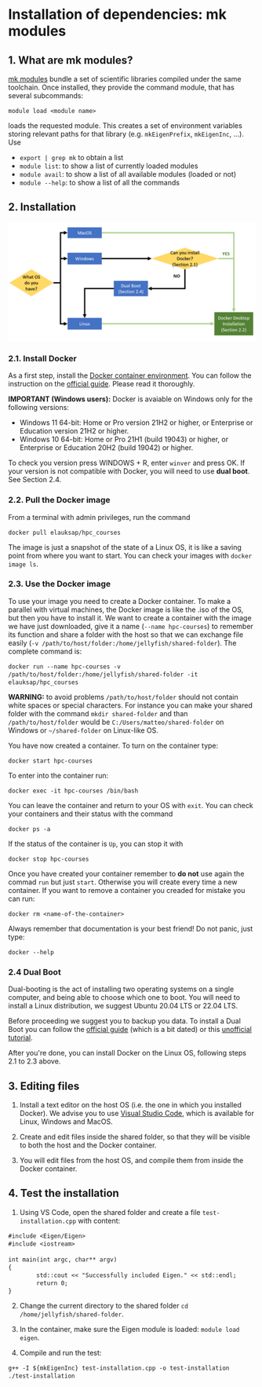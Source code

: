 # Installation of dependencies: mk modules

## 1. What are mk modules?

[mk modules](https://github.com/elauksap/mk) bundle a set of scientific libraries compiled under the same toolchain. Once installed, they provide the command module, that has several subcommands:

```
module load <module name> 
```

loads the requested module. This creates a set of environment variables storing relevant paths for that library (e.g. `mkEigenPrefix`, `mkEigenInc`, ...). Use

- `export | grep mk`  to obtain a list
- `module list`: to show a list of currently loaded modules
- `module avail`: to show a list of all available modules (loaded or not)
- `module --help`: to show a list of all the commands

## 2. Installation
![Installation Flowchart](./assets/installation-flowchart.png)

### 2.1. Install Docker
As a first step, install the [Docker container environment](https://www.docker.com/). You can follow the instruction on the [official guide](https://docs.docker.com/get-docker/). Please read it thoroughly.

**IMPORTANT (Windows users):** Docker is avaiable on Windows only for the following versions:
* Windows 11 64-bit: Home or Pro version 21H2 or higher, or Enterprise or Education version 21H2 or higher.
* Windows 10 64-bit: Home or Pro 21H1 (build 19043) or higher, or Enterprise or Education 20H2 (build 19042) or higher.

To check you version press WINDOWS + R, enter `winver` and press OK. If your version is not compatible with Docker, you will need to use **dual boot**. See Section 2.4.

### 2.2. Pull the Docker image
From a terminal with admin privileges, run the command

```
docker pull elauksap/hpc_courses
```

The image is just a snapshot of the state of a Linux OS, it is like a saving point from where you want to start. You can check your images with `docker image ls`.

### 2.3. Use the Docker image 
To use your image you need to create a Docker container. To make a parallel with virtual machines, the Docker image is like the .iso of the OS, but then you have to install it. We want to create a container with the image we have just downloaded, give it a name (`--name hpc-courses`) to remember its function and share a folder with the host so that we can exchange file easily (`-v /path/to/host/folder:/home/jellyfish/shared-folder`). The complete command is:

```
docker run --name hpc-courses -v /path/to/host/folder:/home/jellyfish/shared-folder -it elauksap/hpc_courses
```

**WARNING:** to avoid problems `/path/to/host/folder` should not contain white spaces or special characters. For instance you can make your shared folder with the command `mkdir shared-folder` and than `/path/to/host/folder` would be `C:/Users/matteo/shared-folder` on Windows or `~/shared-folder` on Linux-like OS.

You have now created a container. To turn on the container type:

```
docker start hpc-courses
```
To enter into the container run:

```
docker exec -it hpc-courses /bin/bash
```
You can leave the container and return to your OS with `exit`. You can check your containers and their status with the command

```
docker ps -a
```
If the status of the container is `Up`, you can stop it with

```
docker stop hpc-courses
```
Once you have created your container remember to **do not** use again the commad `run` but just `start`. Otherwise you will create every time a new container. If you want to remove a container you creaded for mistake you can run:

```
docker rm <name-of-the-container>
```

Always remember that documentation is your best friend! Do not panic, just type:
```
docker --help
```

### 2.4 Dual Boot
Dual-booting is the act of installing two operating systems on a single computer, and being able to choose which one to boot. You will need to install a Linux distribution, we suggest Ubuntu 20.04 LTS or 22.04 LTS. 

Before proceeding we suggest you to backup you data. To install a Dual Boot you can follow the [official guide](https://help.ubuntu.com/community/WindowsDualBoot) (which is a bit dated) or this [unofficial tutorial](https://itsfoss.com/install-ubuntu-1404-dual-boot-mode-windows-8-81-uefi/).

After you're done, you can install Docker on the Linux OS, following steps 2.1 to 2.3 above.

## 3. Editing files

1. Install a text editor on the host OS (i.e. the one in which you installed Docker). We advise you to use [Visual Studio Code](https://code.visualstudio.com/), which is available for Linux, Windows and MacOS.

2. Create and edit files inside the shared folder, so that they will be visible to both the host and the Docker container.

3. You will edit files from the host OS, and compile them from inside the Docker container.

## 4. Test the installation

1. Using VS Code, open the shared folder and create a file `test-installation.cpp` with content:

```
#include <Eigen/Eigen>
#include <iostream>

int main(int argc, char** argv)
{
        std::cout << "Successfully included Eigen." << std::endl;
        return 0;
}
```

2. Change the current directory to the shared folder `cd /home/jellyfish/shared-folder`.

3. In the container, make sure the Eigen module is loaded: `module load eigen`.

3. Compile and run the test:

```
g++ -I ${mkEigenInc} test-installation.cpp -o test-installation
./test-installation
```
